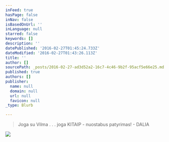 ```yaml
---
inFeed: true
hasPage: false
inNav: false
isBasedOnUrl: ''
inLanguage: null
starred: false
keywords: []
description: ''
datePublished: '2016-02-27T01:45:24.733Z'
dateModified: '2016-02-27T01:43:26.113Z'
title: ''
author: []
sourcePath: _posts/2016-02-27-ad3d52a2-16c7-4c46-9b2f-95acf5e66e25.md
published: true
authors: []
publisher:
  name: null
  domain: null
  url: null
  favicon: null
_type: Blurb

---
```

> Joga su Vilma . . . joga KITAIP - nuostabus patyrimas! - DALIA

![](https://s3-us-west-2.amazonaws.com/the-grid-img/p/85c0e6fea07fce264b0e50db4dc9dd5ba89bdf47.jpg)